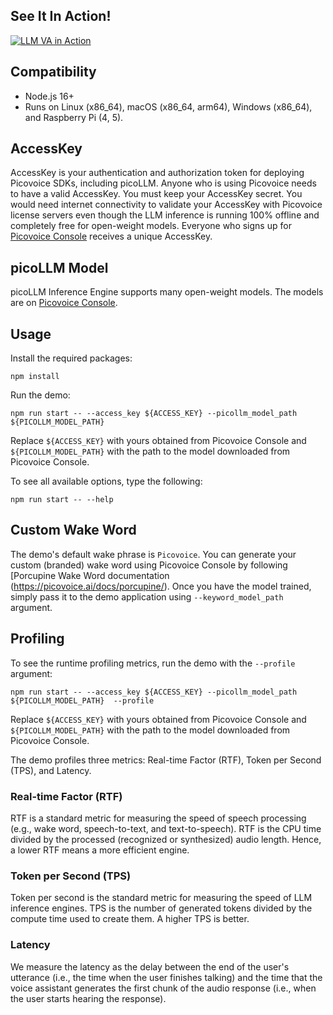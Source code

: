 ## See It In Action!

[![LLM VA in Action](https://img.youtube.com/vi/NLDylYXuXCs/0.jpg)](https://www.youtube.com/watch?v=NLDylYXuXCs)

## Compatibility

- Node.js 16+
- Runs on Linux (x86_64), macOS (x86_64, arm64), Windows (x86_64), and Raspberry Pi (4, 5).

## AccessKey

AccessKey is your authentication and authorization token for deploying Picovoice SDKs, including picoLLM. Anyone who is
using Picovoice needs to have a valid AccessKey. You must keep your AccessKey secret. You would need internet
connectivity to validate your AccessKey with Picovoice license servers even though the LLM inference is running 100%
offline and completely free for open-weight models. Everyone who signs up for
[Picovoice Console](https://console.picovoice.ai/) receives a unique AccessKey.

## picoLLM Model

picoLLM Inference Engine supports many open-weight models. The models are on
[Picovoice Console](https://console.picovoice.ai/).

## Usage

Install the required packages:

```console
npm install
```

Run the demo:

```console
npm run start -- --access_key ${ACCESS_KEY} --picollm_model_path ${PICOLLM_MODEL_PATH} 
```

Replace `${ACCESS_KEY}` with yours obtained from Picovoice Console and `${PICOLLM_MODEL_PATH}` with the path to the
model downloaded from Picovoice Console.

To see all available options, type the following:

```console
npm run start -- --help
```

## Custom Wake Word

The demo's default wake phrase is `Picovoice`. You can generate your custom (branded) wake word using Picovoice Console
by following [Porcupine Wake Word documentation (https://picovoice.ai/docs/porcupine/). Once you have the model trained,
simply pass it to the demo
application using `--keyword_model_path` argument.

## Profiling

To see the runtime profiling metrics, run the demo with the `--profile` argument:

```console
npm run start -- --access_key ${ACCESS_KEY} --picollm_model_path ${PICOLLM_MODEL_PATH}  --profile 
```

Replace `${ACCESS_KEY}` with yours obtained from Picovoice Console and `${PICOLLM_MODEL_PATH}` with the path to the
model downloaded from Picovoice Console.

The demo profiles three metrics: Real-time Factor (RTF), Token per Second (TPS), and Latency.

### Real-time Factor (RTF)

RTF is a standard metric for measuring the speed of speech processing (e.g., wake word, speech-to-text, and
text-to-speech). RTF is the CPU time divided by the processed (recognized or synthesized) audio length. Hence, a lower
RTF means a more efficient engine.

### Token per Second (TPS)

Token per second is the standard metric for measuring the speed of LLM inference engines. TPS is the number of
generated tokens divided by the compute time used to create them. A higher TPS is better.

### Latency

We measure the latency as the delay between the end of the user's utterance (i.e., the time when the user finishes
talking) and the
time that the voice assistant generates the first chunk of the audio response (i.e., when the user starts hearing the
response).
